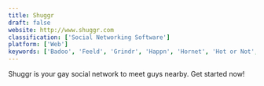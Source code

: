 ```yaml
---
title: Shuggr
draft: false 
website: http://www.shuggr.com
classification: ['Social Networking Software']
platform: ['Web']
keywords: ['Badoo', 'Feeld', 'Grindr', 'Happn', 'Hornet', 'Hot or Not', 'LOVOO', 'Lifemate.me', 'Manjam', 'MeetMe', 'Meetwo', 'Moco', 'Op3n', 'PlanetRomeo', 'Reddit', 'Smoothie', 'Surge', 'Tastebuds', 'Tinder', 'Tinderbox', 'UberFaces']
---
```

Shuggr is your gay social network to meet guys nearby.
Get started now!